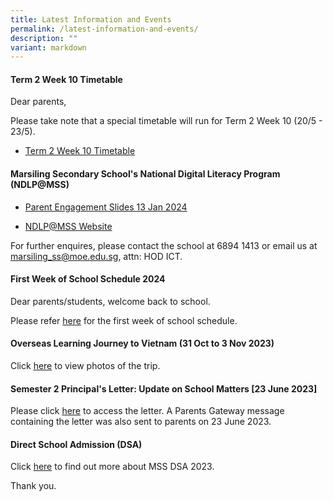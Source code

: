 ```yaml
---
title: Latest Information and Events
permalink: /latest-information-and-events/
description: ""
variant: markdown
---
```

#### Term 2 Week 10 Timetable

Dear parents,

Please take note that a special timetable will run for Term 2 Week 10 (20/5 - 23/5). 

* [Term 2 Week 10 Timetable](/files/Term_2_Week_10_Timetable.pdf)

#### Marsiling Secondary School's National Digital Literacy Program (NDLP@MSS) 

* [Parent Engagement Slides 13 Jan 2024](/files/PDLP/IP1___Parent_Engagement_Deck_2024_Final.pdf)

* [NDLP@MSS Website](https://marsilingsec.moe.edu.sg/national-digital-literacy-program-ndpl-marsiling-secondary-school/)


For further enquires, please contact the school at 6894 1413 or email us at marsiling_ss@moe.edu.sg, attn: HOD ICT.



#### First Week of School Schedule 2024

Dear parents/students,
welcome back to school. <br>

Please refer [here](/files/2024_First_Week_Schedule.pdf) for the first week of school schedule.

#### Overseas Learning Journey to Vietnam (31 Oct to 3 Nov 2023)

Click [here](https://go.gov.sg/mss-vietnam-singapore-2023)  to view photos of the trip.

####   Semester 2 Principal's Letter: Update on School Matters [23 June 2023]

Please click [here](/files/Letters/letter-to-parents-23-june-2023.pdf) to access the letter. A Parents Gateway message containing the letter was also sent to parents on 23 June 2023.

####   Direct School Admission (DSA)

Click [here](https://marsilingsec.moe.edu.sg/dsa/) to find out more about MSS DSA 2023.

Thank you.
